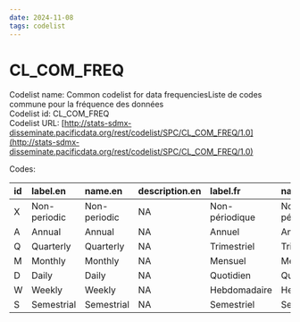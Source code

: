 ```yaml
---
date: 2024-11-08
tags: codelist
---
```


# CL_COM_FREQ

Codelist name: Common codelist for data frequenciesListe de codes commune pour la fréquence des données  
Codelist id: CL_COM_FREQ  
Codelist URL: [http://stats-sdmx-disseminate.pacificdata.org/rest/codelist/SPC/CL_COM_FREQ/1.0](http://stats-sdmx-disseminate.pacificdata.org/rest/codelist/SPC/CL_COM_FREQ/1.0)  

Codes:  

|id |label.en     |name.en      |description.en |label.fr       |name.fr        |description.fr |
|:--|:------------|:------------|:--------------|:--------------|:--------------|:--------------|
|X  |Non-periodic |Non-periodic |NA             |Non-périodique |Non-périodique |NA             |
|A  |Annual       |Annual       |NA             |Annuel         |Annuel         |NA             |
|Q  |Quarterly    |Quarterly    |NA             |Trimestriel    |Trimestriel    |NA             |
|M  |Monthly      |Monthly      |NA             |Mensuel        |Mensuel        |NA             |
|D  |Daily        |Daily        |NA             |Quotidien      |Quotidien      |NA             |
|W  |Weekly       |Weekly       |NA             |Hebdomadaire   |Hebdomadaire   |NA             |
|S  |Semestrial   |Semestrial   |NA             |Semestriel     |Semestriel     |NA             |
